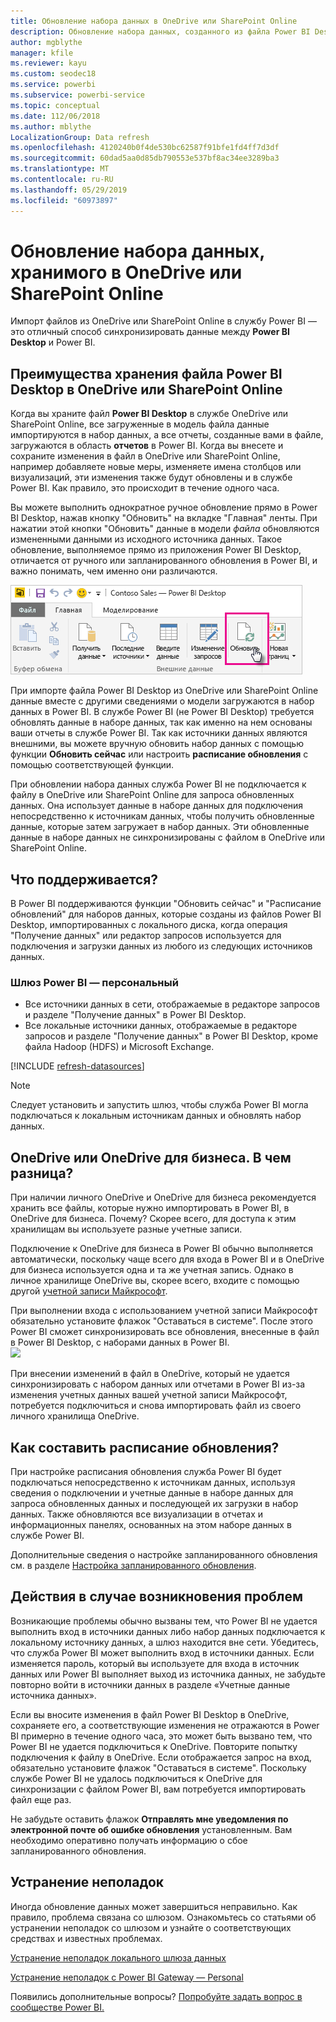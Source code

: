 ```yaml
---
title: Обновление набора данных в OneDrive или SharePoint Online
description: Обновление набора данных, созданного из файла Power BI Desktop в OneDrive или SharePoint Online
author: mgblythe
manager: kfile
ms.reviewer: kayu
ms.custom: seodec18
ms.service: powerbi
ms.subservice: powerbi-service
ms.topic: conceptual
ms.date: 112/06/2018
ms.author: mblythe
LocalizationGroup: Data refresh
ms.openlocfilehash: 4120240b0f4de530bc62587f91bfe1fd4ff7d3df
ms.sourcegitcommit: 60dad5aa0d85db790553e537bf8ac34ee3289ba3
ms.translationtype: MT
ms.contentlocale: ru-RU
ms.lasthandoff: 05/29/2019
ms.locfileid: "60973897"
---
```

# <a name="refresh-a-dataset-stored-on-onedrive-or-sharepoint-online"></a>Обновление набора данных, хранимого в OneDrive или SharePoint Online
Импорт файлов из OneDrive или SharePoint Online в службу Power BI — это отличный способ синхронизировать данные между **Power BI Desktop** и Power BI.

## <a name="advantages-of-storing-a-power-bi-desktop-file-on-onedrive-or-sharepoint-online"></a>Преимущества хранения файла Power BI Desktop в OneDrive или SharePoint Online
Когда вы храните файл **Power BI Desktop** в службе OneDrive или SharePoint Online, все загруженные в модель файла данные импортируются в набор данных, а все отчеты, созданные вами в файле, загружаются в область **отчетов** в Power BI. Когда вы внесете и сохраните изменения в файл в OneDrive или SharePoint Online, например добавляете новые меры, изменяете имена столбцов или визуализаций, эти изменения также будут обновлены и в службе Power BI. Как правило, это происходит в течение одного часа.

Вы можете выполнить однократное ручное обновление прямо в Power BI Desktop, нажав кнопку "Обновить" на вкладке "Главная" ленты. При нажатии этой кнопки "Обновить" данные в модели *файла* обновляются измененными данными из исходного источника данных. Такое обновление, выполняемое прямо из приложения Power BI Desktop, отличается от ручного или запланированного обновления в Power BI, и важно понимать, чем именно они различаются.

![](media/refresh-desktop-file-onedrive/pbix-refresh.png)

При импорте файла Power BI Desktop из OneDrive или SharePoint Online данные вместе с другими сведениями о модели загружаются в набор данных в Power BI. В службе Power BI (не Power BI Desktop) требуется обновлять данные в наборе данных, так как именно на нем основаны ваши отчеты в службе Power BI. Так как источники данных являются внешними, вы можете вручную обновить набор данных с помощью функции **Обновить сейчас** или настроить **расписание обновления** с помощью соответствующей функции.

При обновлении набора данных служба Power BI не подключается к файлу в OneDrive или SharePoint Online для запроса обновленных данных. Она использует данные в наборе данных для подключения непосредственно к источникам данных, чтобы получить обновленные данные, которые затем загружает в набор данных. Эти обновленные данные в наборе данных не синхронизированы с файлом в OneDrive или SharePoint Online.

## <a name="whats-supported"></a>Что поддерживается?
В Power BI поддерживаются функции "Обновить сейчас" и "Расписание обновлений" для наборов данных, которые созданы из файлов Power BI Desktop, импортированных с локального диска, когда операция "Получение данных" или редактор запросов используется для подключения и загрузки данных из любого из следующих источников данных.

### <a name="power-bi-gateway---personal"></a>Шлюз Power BI — персональный
* Все источники данных в сети, отображаемые в редакторе запросов и разделе "Получение данных" в Power BI Desktop.
* Все локальные источники данных, отображаемые в редакторе запросов и разделе "Получение данных" в Power BI Desktop, кроме файла Hadoop (HDFS) и Microsoft Exchange.

<!-- Refresh Data sources-->
[!INCLUDE [refresh-datasources](./includes/refresh-datasources.md)]

> [!NOTE]
> Следует установить и запустить шлюз, чтобы служба Power BI могла подключаться к локальным источникам данных и обновлять набор данных.
> 
> 

## <a name="onedrive-or-onedrive-for-business-whats-the-difference"></a>OneDrive или OneDrive для бизнеса. В чем разница?
При наличии личного OneDrive и OneDrive для бизнеса рекомендуется хранить все файлы, которые нужно импортировать в Power BI, в OneDrive для бизнеса. Почему? Скорее всего, для доступа к этим хранилищам вы используете разные учетные записи.

Подключение к OneDrive для бизнеса в Power BI обычно выполняется автоматически, поскольку чаще всего для входа в Power BI и в OneDrive для бизнеса используется одна и та же учетная запись. Однако в личное хранилище OneDrive вы, скорее всего, входите с помощью другой [учетной записи Майкрософт](https://account.microsoft.com).

При выполнении входа с использованием учетной записи Майкрософт обязательно установите флажок "Оставаться в системе". После этого Power BI сможет синхронизировать все обновления, внесенные в файл в Power BI Desktop, с наборами данных в Power BI.  
    ![](media/refresh-desktop-file-onedrive/refresh_signin_keepmesignedin.png)

При внесении изменений в файл в OneDrive, который не удается синхронизировать с набором данных или отчетами в Power BI из-за изменения учетных данных вашей учетной записи Майкрософт, потребуется подключиться и снова импортировать файл из своего личного хранилища OneDrive.

## <a name="how-do-i-schedule-refresh"></a>Как составить расписание обновления?
При настройке расписания обновления служба Power BI будет подключаться непосредственно к источникам данных, используя сведения о подключении и учетные данные в наборе данных для запроса обновленных данных и последующей их загрузки в набор данных. Также обновляются все визуализации в отчетах и информационных панелях, основанных на этом наборе данных в службе Power BI.

Дополнительные сведения о настройке запланированного обновления см. в разделе [Настройка запланированного обновления](refresh-scheduled-refresh.md).

## <a name="when-things-go-wrong"></a>Действия в случае возникновения проблем
Возникающие проблемы обычно вызваны тем, что Power BI не удается выполнить вход в источники данных либо набор данных подключается к локальному источнику данных, а шлюз находится вне сети. Убедитесь, что служба Power BI может выполнить вход в источники данных. Если изменяется пароль, который вы используете для входа в источник данных или Power BI выполняет выход из источника данных, не забудьте повторно войти в источники данных в разделе «Учетные данные источника данных».

Если вы вносите изменения в файл Power BI Desktop в OneDrive, сохраняете его, а соответствующие изменения не отражаются в Power BI примерно в течение одного часа, это может быть вызвано тем, что Power BI не удается подключиться к OneDrive. Повторите попытку подключения к файлу в OneDrive. Если отображается запрос на вход, обязательно установите флажок "Оставаться в системе". Поскольку службе Power BI не удалось подключиться к OneDrive для синхронизации с файлом Power BI, вам потребуется импортировать файл еще раз.

Не забудьте оставить флажок **Отправлять мне уведомления по электронной почте об ошибке обновления** установленным. Вам необходимо оперативно получать информацию о сбое запланированного обновления.

## <a name="troubleshooting"></a>Устранение неполадок
Иногда обновление данных может завершиться неправильно. Как правило, проблема связана со шлюзом. Ознакомьтесь со статьями об устранении неполадок со шлюзом и узнайте о соответствующих средствах и известных проблемах.

[Устранение неполадок локального шлюза данных](service-gateway-onprem-tshoot.md)

[Устранение неполадок с Power BI Gateway — Personal](service-admin-troubleshooting-power-bi-personal-gateway.md)

Появились дополнительные вопросы? [Попробуйте задать вопрос в сообществе Power BI.](http://community.powerbi.com/)

